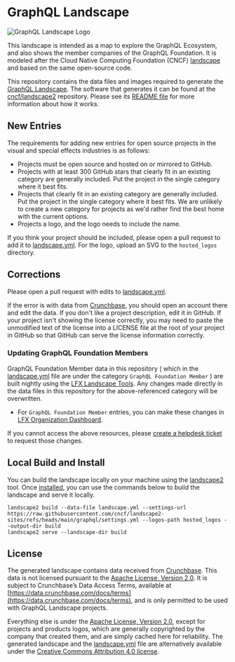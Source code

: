 # GraphQL Landscape

![GraphQL Landscape Logo](https://landscape.graphql.org/images/left-logo.svg)

This landscape is intended as a map to explore the GraphQL Ecosystem, and also shows the member companies of the GraphQL Foundation. It is modeled after the Cloud Native Computing Foundation (CNCF) [landscape](https://landscape.cncf.io) and based on the same open-source code.

This repository contains the data files and images required to generate the [GraphQL Landscape](https://landscape.graphql.org). The software that generates it can be found at the [cncf/landscape2](https://github.com/cncf/landscape2) repository. Please see its [README file](https://github.com/cncf/landscape2#landscape2) for more information about how it works.

## New Entries

The requirements for adding new entries for open source projects in the visual and special effects industries is as follows:

* Projects must be open source and hosted on or mirrored to GitHub.
* Projects with at least 300 GitHub stars that clearly fit in an existing category are generally included. Put the project in the single category where it best fits.
* Projects that clearly fit in an existing category are generally included. Put the project in the single category where it best fits. We are unlikely to create a new category for projects as we'd rather find the best home with the current options.
* Projects a logo, and the logo needs to include the name.

If you think your project should be included, please open a pull request to add it to [landscape.yml](landscape.yml). For the logo, upload an SVG to the `hosted_logos` directory.

## Corrections

Please open a pull request with edits to [landscape.yml](landscape.yml).

If the error is with data from [Crunchbase](https://www.crunchbase.com/), you should open an account there and edit the data. If you don't like a project description, edit it in GitHub. If your project isn't showing the license correctly, you may need to paste the unmodified text of the license into a LICENSE file at the root of your project in GitHub so that GitHub can serve the license information correctly.

### Updating GraphQL Foundation Members

GraphQL Foundation Member data in this repository ( which in the [landscape.yml](landscape.yml) file are under the category `GraphQL Foundation Member` ) are built nightly using the [LFX Landscape Tools](https://github.com/jmertic/lfx-landscape-tools).  Any changes made directly in the data files in this repository for the above-referenced category will be overwritten.

- For `GraphQL Foundation Member` entries, you can make these changes in [LFX Organization Dashboard](https://docs.linuxfoundation.org/lfx/organization-dashboard/organization-profile).

If you cannot access the above resources, please [create a helpdesk ticket](https://members.graphql.org) to request those changes.

## Local Build and Install

You can build the landscape locally on your machine using the [landscape2](https://github.com/cncf/landscape2) tool. Once [installed](https://github.com/cncf/landscape2?tab=readme-ov-file#installation), you can use the commands below to build the landscape and serve it locally.

```shell
landscape2 build --data-file landscape.yml --settings-url https://raw.githubusercontent.com/cncf/landscape2-sites/refs/heads/main/graphql/settings.yml --logos-path hosted_logos --output-dir build
landscape2 serve --landscape-dir build
```

## License

The generated landscape contains data received from [Crunchbase](http://www.crunchbase.com). This data is not licensed pursuant to the [Apache License, Version 2.0](https://www.apache.org/licenses/LICENSE-2.0.txt). It is subject to Crunchbase’s Data Access Terms, available at [https://data.crunchbase.com/docs/terms](https://data.crunchbase.com/docs/terms), and is only permitted to be used with GraphQL Landscape projects.

Everything else is under the [Apache License, Version 2.0](https://www.apache.org/licenses/LICENSE-2.0.txt), except for projects and products logos, which are generally copyrighted by the company that created them, and are simply cached here for reliability. The generated landscape and the [landscape.yml](landscape.yml) file are alternatively available under the [Creative Commons Attribution 4.0 license](https://creativecommons.org/licenses/by/4.0/).
